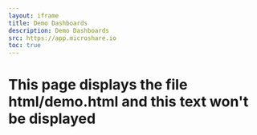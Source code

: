```yaml
---
layout: iframe
title: Demo Dashboards
description: Demo Dashboards
src: https://app.microshare.io
toc: true
---
```


# This page displays the file html/demo.html and this text won't be displayed
